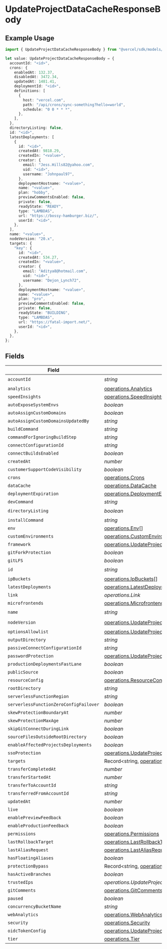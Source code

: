 # UpdateProjectDataCacheResponseBody

## Example Usage

```typescript
import { UpdateProjectDataCacheResponseBody } from "@vercel/sdk/models/operations/updateprojectdatacache.js";

let value: UpdateProjectDataCacheResponseBody = {
  accountId: "<id>",
  crons: {
    enabledAt: 132.37,
    disabledAt: 3472.34,
    updatedAt: 1481.41,
    deploymentId: "<id>",
    definitions: [
      {
        host: "vercel.com",
        path: "/api/crons/sync-something?hello=world",
        schedule: "0 0 * * *",
      },
    ],
  },
  directoryListing: false,
  id: "<id>",
  latestDeployments: [
    {
      id: "<id>",
      createdAt: 9818.29,
      createdIn: "<value>",
      creator: {
        email: "Jess.Hills82@yahoo.com",
        uid: "<id>",
        username: "Johnpaul97",
      },
      deploymentHostname: "<value>",
      name: "<value>",
      plan: "hobby",
      previewCommentsEnabled: false,
      private: false,
      readyState: "READY",
      type: "LAMBDAS",
      url: "https://bossy-hamburger.biz/",
      userId: "<id>",
    },
  ],
  name: "<value>",
  nodeVersion: "20.x",
  targets: {
    "key": {
      id: "<id>",
      createdAt: 534.27,
      createdIn: "<value>",
      creator: {
        email: "Aditya8@hotmail.com",
        uid: "<id>",
        username: "Dejon_Lynch72",
      },
      deploymentHostname: "<value>",
      name: "<value>",
      plan: "pro",
      previewCommentsEnabled: false,
      private: false,
      readyState: "BUILDING",
      type: "LAMBDAS",
      url: "https://fatal-import.net/",
      userId: "<id>",
    },
  },
};
```

## Fields

| Field                                                                                                                      | Type                                                                                                                       | Required                                                                                                                   | Description                                                                                                                |
| -------------------------------------------------------------------------------------------------------------------------- | -------------------------------------------------------------------------------------------------------------------------- | -------------------------------------------------------------------------------------------------------------------------- | -------------------------------------------------------------------------------------------------------------------------- |
| `accountId`                                                                                                                | *string*                                                                                                                   | :heavy_check_mark:                                                                                                         | N/A                                                                                                                        |
| `analytics`                                                                                                                | [operations.Analytics](../../models/operations/analytics.md)                                                               | :heavy_minus_sign:                                                                                                         | N/A                                                                                                                        |
| `speedInsights`                                                                                                            | [operations.SpeedInsights](../../models/operations/speedinsights.md)                                                       | :heavy_minus_sign:                                                                                                         | N/A                                                                                                                        |
| `autoExposeSystemEnvs`                                                                                                     | *boolean*                                                                                                                  | :heavy_minus_sign:                                                                                                         | N/A                                                                                                                        |
| `autoAssignCustomDomains`                                                                                                  | *boolean*                                                                                                                  | :heavy_minus_sign:                                                                                                         | N/A                                                                                                                        |
| `autoAssignCustomDomainsUpdatedBy`                                                                                         | *string*                                                                                                                   | :heavy_minus_sign:                                                                                                         | N/A                                                                                                                        |
| `buildCommand`                                                                                                             | *string*                                                                                                                   | :heavy_minus_sign:                                                                                                         | N/A                                                                                                                        |
| `commandForIgnoringBuildStep`                                                                                              | *string*                                                                                                                   | :heavy_minus_sign:                                                                                                         | N/A                                                                                                                        |
| `connectConfigurationId`                                                                                                   | *string*                                                                                                                   | :heavy_minus_sign:                                                                                                         | N/A                                                                                                                        |
| `connectBuildsEnabled`                                                                                                     | *boolean*                                                                                                                  | :heavy_minus_sign:                                                                                                         | N/A                                                                                                                        |
| `createdAt`                                                                                                                | *number*                                                                                                                   | :heavy_minus_sign:                                                                                                         | N/A                                                                                                                        |
| `customerSupportCodeVisibility`                                                                                            | *boolean*                                                                                                                  | :heavy_minus_sign:                                                                                                         | N/A                                                                                                                        |
| `crons`                                                                                                                    | [operations.Crons](../../models/operations/crons.md)                                                                       | :heavy_minus_sign:                                                                                                         | N/A                                                                                                                        |
| `dataCache`                                                                                                                | [operations.DataCache](../../models/operations/datacache.md)                                                               | :heavy_minus_sign:                                                                                                         | N/A                                                                                                                        |
| `deploymentExpiration`                                                                                                     | [operations.DeploymentExpiration](../../models/operations/deploymentexpiration.md)                                         | :heavy_minus_sign:                                                                                                         | N/A                                                                                                                        |
| `devCommand`                                                                                                               | *string*                                                                                                                   | :heavy_minus_sign:                                                                                                         | N/A                                                                                                                        |
| `directoryListing`                                                                                                         | *boolean*                                                                                                                  | :heavy_check_mark:                                                                                                         | N/A                                                                                                                        |
| `installCommand`                                                                                                           | *string*                                                                                                                   | :heavy_minus_sign:                                                                                                         | N/A                                                                                                                        |
| `env`                                                                                                                      | [operations.Env](../../models/operations/env.md)[]                                                                         | :heavy_minus_sign:                                                                                                         | N/A                                                                                                                        |
| `customEnvironments`                                                                                                       | [operations.CustomEnvironments](../../models/operations/customenvironments.md)[]                                           | :heavy_minus_sign:                                                                                                         | N/A                                                                                                                        |
| `framework`                                                                                                                | [operations.UpdateProjectDataCacheFramework](../../models/operations/updateprojectdatacacheframework.md)                   | :heavy_minus_sign:                                                                                                         | N/A                                                                                                                        |
| `gitForkProtection`                                                                                                        | *boolean*                                                                                                                  | :heavy_minus_sign:                                                                                                         | N/A                                                                                                                        |
| `gitLFS`                                                                                                                   | *boolean*                                                                                                                  | :heavy_minus_sign:                                                                                                         | N/A                                                                                                                        |
| `id`                                                                                                                       | *string*                                                                                                                   | :heavy_check_mark:                                                                                                         | N/A                                                                                                                        |
| `ipBuckets`                                                                                                                | [operations.IpBuckets](../../models/operations/ipbuckets.md)[]                                                             | :heavy_minus_sign:                                                                                                         | N/A                                                                                                                        |
| `latestDeployments`                                                                                                        | [operations.LatestDeployments](../../models/operations/latestdeployments.md)[]                                             | :heavy_minus_sign:                                                                                                         | N/A                                                                                                                        |
| `link`                                                                                                                     | *operations.Link*                                                                                                          | :heavy_minus_sign:                                                                                                         | N/A                                                                                                                        |
| `microfrontends`                                                                                                           | [operations.Microfrontends](../../models/operations/microfrontends.md)                                                     | :heavy_minus_sign:                                                                                                         | N/A                                                                                                                        |
| `name`                                                                                                                     | *string*                                                                                                                   | :heavy_check_mark:                                                                                                         | N/A                                                                                                                        |
| `nodeVersion`                                                                                                              | [operations.UpdateProjectDataCacheNodeVersion](../../models/operations/updateprojectdatacachenodeversion.md)               | :heavy_check_mark:                                                                                                         | N/A                                                                                                                        |
| `optionsAllowlist`                                                                                                         | [operations.UpdateProjectDataCacheOptionsAllowlist](../../models/operations/updateprojectdatacacheoptionsallowlist.md)     | :heavy_minus_sign:                                                                                                         | N/A                                                                                                                        |
| `outputDirectory`                                                                                                          | *string*                                                                                                                   | :heavy_minus_sign:                                                                                                         | N/A                                                                                                                        |
| `passiveConnectConfigurationId`                                                                                            | *string*                                                                                                                   | :heavy_minus_sign:                                                                                                         | N/A                                                                                                                        |
| `passwordProtection`                                                                                                       | [operations.UpdateProjectDataCachePasswordProtection](../../models/operations/updateprojectdatacachepasswordprotection.md) | :heavy_minus_sign:                                                                                                         | N/A                                                                                                                        |
| `productionDeploymentsFastLane`                                                                                            | *boolean*                                                                                                                  | :heavy_minus_sign:                                                                                                         | N/A                                                                                                                        |
| `publicSource`                                                                                                             | *boolean*                                                                                                                  | :heavy_minus_sign:                                                                                                         | N/A                                                                                                                        |
| `resourceConfig`                                                                                                           | [operations.ResourceConfig](../../models/operations/resourceconfig.md)                                                     | :heavy_minus_sign:                                                                                                         | N/A                                                                                                                        |
| `rootDirectory`                                                                                                            | *string*                                                                                                                   | :heavy_minus_sign:                                                                                                         | N/A                                                                                                                        |
| `serverlessFunctionRegion`                                                                                                 | *string*                                                                                                                   | :heavy_minus_sign:                                                                                                         | N/A                                                                                                                        |
| `serverlessFunctionZeroConfigFailover`                                                                                     | *boolean*                                                                                                                  | :heavy_minus_sign:                                                                                                         | N/A                                                                                                                        |
| `skewProtectionBoundaryAt`                                                                                                 | *number*                                                                                                                   | :heavy_minus_sign:                                                                                                         | N/A                                                                                                                        |
| `skewProtectionMaxAge`                                                                                                     | *number*                                                                                                                   | :heavy_minus_sign:                                                                                                         | N/A                                                                                                                        |
| `skipGitConnectDuringLink`                                                                                                 | *boolean*                                                                                                                  | :heavy_minus_sign:                                                                                                         | N/A                                                                                                                        |
| `sourceFilesOutsideRootDirectory`                                                                                          | *boolean*                                                                                                                  | :heavy_minus_sign:                                                                                                         | N/A                                                                                                                        |
| `enableAffectedProjectsDeployments`                                                                                        | *boolean*                                                                                                                  | :heavy_minus_sign:                                                                                                         | N/A                                                                                                                        |
| `ssoProtection`                                                                                                            | [operations.UpdateProjectDataCacheSsoProtection](../../models/operations/updateprojectdatacachessoprotection.md)           | :heavy_minus_sign:                                                                                                         | N/A                                                                                                                        |
| `targets`                                                                                                                  | Record<string, [operations.Targets](../../models/operations/targets.md)>                                                   | :heavy_minus_sign:                                                                                                         | N/A                                                                                                                        |
| `transferCompletedAt`                                                                                                      | *number*                                                                                                                   | :heavy_minus_sign:                                                                                                         | N/A                                                                                                                        |
| `transferStartedAt`                                                                                                        | *number*                                                                                                                   | :heavy_minus_sign:                                                                                                         | N/A                                                                                                                        |
| `transferToAccountId`                                                                                                      | *string*                                                                                                                   | :heavy_minus_sign:                                                                                                         | N/A                                                                                                                        |
| `transferredFromAccountId`                                                                                                 | *string*                                                                                                                   | :heavy_minus_sign:                                                                                                         | N/A                                                                                                                        |
| `updatedAt`                                                                                                                | *number*                                                                                                                   | :heavy_minus_sign:                                                                                                         | N/A                                                                                                                        |
| `live`                                                                                                                     | *boolean*                                                                                                                  | :heavy_minus_sign:                                                                                                         | N/A                                                                                                                        |
| `enablePreviewFeedback`                                                                                                    | *boolean*                                                                                                                  | :heavy_minus_sign:                                                                                                         | N/A                                                                                                                        |
| `enableProductionFeedback`                                                                                                 | *boolean*                                                                                                                  | :heavy_minus_sign:                                                                                                         | N/A                                                                                                                        |
| `permissions`                                                                                                              | [operations.Permissions](../../models/operations/permissions.md)                                                           | :heavy_minus_sign:                                                                                                         | N/A                                                                                                                        |
| `lastRollbackTarget`                                                                                                       | [operations.LastRollbackTarget](../../models/operations/lastrollbacktarget.md)                                             | :heavy_minus_sign:                                                                                                         | N/A                                                                                                                        |
| `lastAliasRequest`                                                                                                         | [operations.LastAliasRequest](../../models/operations/lastaliasrequest.md)                                                 | :heavy_minus_sign:                                                                                                         | N/A                                                                                                                        |
| `hasFloatingAliases`                                                                                                       | *boolean*                                                                                                                  | :heavy_minus_sign:                                                                                                         | N/A                                                                                                                        |
| `protectionBypass`                                                                                                         | Record<string, [operations.ProtectionBypass](../../models/operations/protectionbypass.md)>                                 | :heavy_minus_sign:                                                                                                         | N/A                                                                                                                        |
| `hasActiveBranches`                                                                                                        | *boolean*                                                                                                                  | :heavy_minus_sign:                                                                                                         | N/A                                                                                                                        |
| `trustedIps`                                                                                                               | *operations.UpdateProjectDataCacheTrustedIps*                                                                              | :heavy_minus_sign:                                                                                                         | N/A                                                                                                                        |
| `gitComments`                                                                                                              | [operations.GitComments](../../models/operations/gitcomments.md)                                                           | :heavy_minus_sign:                                                                                                         | N/A                                                                                                                        |
| `paused`                                                                                                                   | *boolean*                                                                                                                  | :heavy_minus_sign:                                                                                                         | N/A                                                                                                                        |
| `concurrencyBucketName`                                                                                                    | *string*                                                                                                                   | :heavy_minus_sign:                                                                                                         | N/A                                                                                                                        |
| `webAnalytics`                                                                                                             | [operations.WebAnalytics](../../models/operations/webanalytics.md)                                                         | :heavy_minus_sign:                                                                                                         | N/A                                                                                                                        |
| `security`                                                                                                                 | [operations.Security](../../models/operations/security.md)                                                                 | :heavy_minus_sign:                                                                                                         | N/A                                                                                                                        |
| `oidcTokenConfig`                                                                                                          | [operations.UpdateProjectDataCacheOidcTokenConfig](../../models/operations/updateprojectdatacacheoidctokenconfig.md)       | :heavy_minus_sign:                                                                                                         | N/A                                                                                                                        |
| `tier`                                                                                                                     | [operations.Tier](../../models/operations/tier.md)                                                                         | :heavy_minus_sign:                                                                                                         | N/A                                                                                                                        |